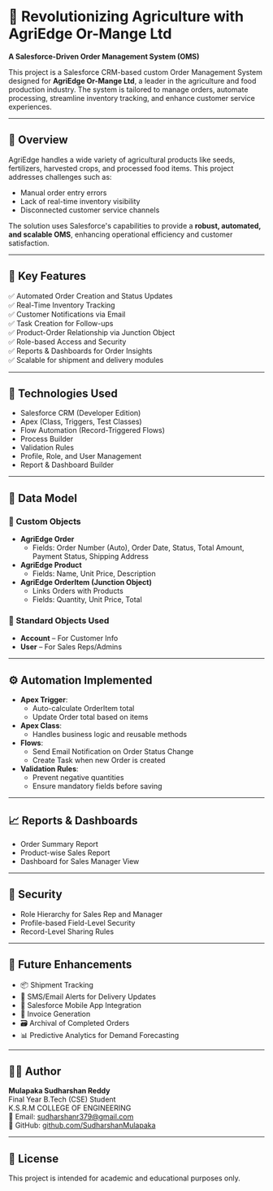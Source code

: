 # 🌾 Revolutionizing Agriculture with AgriEdge Or-Mange Ltd  
**A Salesforce-Driven Order Management System (OMS)**  

This project is a Salesforce CRM-based custom Order Management System designed for **AgriEdge Or-Mange Ltd**, a leader in the agriculture and food production industry. The system is tailored to manage orders, automate processing, streamline inventory tracking, and enhance customer service experiences.

---

## 📘 Overview  
AgriEdge handles a wide variety of agricultural products like seeds, fertilizers, harvested crops, and processed food items. This project addresses challenges such as:

- Manual order entry errors  
- Lack of real-time inventory visibility  
- Disconnected customer service channels  

The solution uses Salesforce's capabilities to provide a **robust, automated, and scalable OMS**, enhancing operational efficiency and customer satisfaction.

---

## 🎯 Key Features  
✅ Automated Order Creation and Status Updates  
✅ Real-Time Inventory Tracking  
✅ Customer Notifications via Email  
✅ Task Creation for Follow-ups  
✅ Product-Order Relationship via Junction Object  
✅ Role-based Access and Security  
✅ Reports & Dashboards for Order Insights  
✅ Scalable for shipment and delivery modules

---

## 🧰 Technologies Used  
- Salesforce CRM (Developer Edition)  
- Apex (Class, Triggers, Test Classes)  
- Flow Automation (Record-Triggered Flows)  
- Process Builder  
- Validation Rules  
- Profile, Role, and User Management  
- Report & Dashboard Builder  

---

## 🧱 Data Model  
### 🔹 Custom Objects  
- **AgriEdge Order**  
  - Fields: Order Number (Auto), Order Date, Status, Total Amount, Payment Status, Shipping Address  
- **AgriEdge Product**  
  - Fields: Name, Unit Price, Description  
- **AgriEdge OrderItem (Junction Object)**  
  - Links Orders with Products  
  - Fields: Quantity, Unit Price, Total

### 🔹 Standard Objects Used  
- **Account** – For Customer Info  
- **User** – For Sales Reps/Admins

---

## ⚙️ Automation Implemented  
- **Apex Trigger**:  
  - Auto-calculate OrderItem total  
  - Update Order total based on items  
- **Apex Class**:  
  - Handles business logic and reusable methods  
- **Flows**:  
  - Send Email Notification on Order Status Change  
  - Create Task when new Order is created  
- **Validation Rules**:  
  - Prevent negative quantities  
  - Ensure mandatory fields before saving  

---

## 📈 Reports & Dashboards  
- Order Summary Report  
- Product-wise Sales Report  
- Dashboard for Sales Manager View  

---

## 🔐 Security  
- Role Hierarchy for Sales Rep and Manager  
- Profile-based Field-Level Security  
- Record-Level Sharing Rules  

---

## 🔮 Future Enhancements  
- 📦 Shipment Tracking  
- 📧 SMS/Email Alerts for Delivery Updates  
- 📱 Salesforce Mobile App Integration  
- 🧾 Invoice Generation  
- 🗃️ Archival of Completed Orders  
- 📊 Predictive Analytics for Demand Forecasting  

---

## 🧑‍💻 Author  
**Mulapaka Sudharshan Reddy**  
Final Year B.Tech (CSE) Student  
K.S.R.M COLLEGE OF ENGINEERING  
📧 Email: sudharshanr379@gmail.com  
🔗 GitHub: [github.com/SudharshanMulapaka](https://github.com/SudharshanMulapaka)

---

## 📄 License  
This project is intended for academic and educational purposes only.
